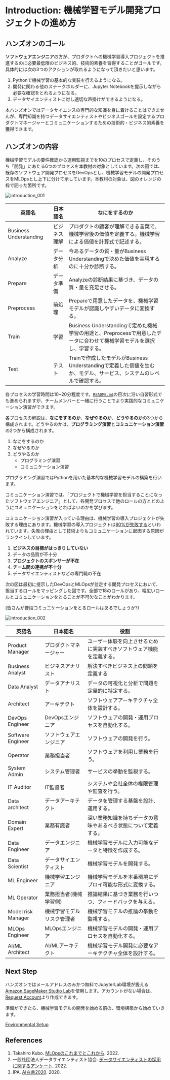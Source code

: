 # Introduction: 機械学習モデル開発プロジェクトの進め方

## ハンズオンのゴール

**ソフトウェアエンジニア**の方が、プロダクトへの機械学習導入プロジェクトを推進するのに必要最低限のビジネス的、技術的素養を習得することがゴールです。具体的には次の3つのアクションが取れるようになって頂きたいと思います。

1. Pythonで機械学習の基本的な実装を行えるようになる。
2. 開発に関わる他のステークホルダーに、Jupyter Notebookを提示しながら必要な確認をとれるようになる。
3. データサイエンティストに対し適切な声掛けができるようになる。

本ハンズオンではデータサイエンスの専門的な知識を身に着けることはできませんが、専門知識を持つデータサイエンティストやビジネスゴールを設定するプロダクトマネージャーとコミュニケーションするための技術的・ビジネス的素養を獲得できます。

## ハンズオンの内容

機械学習モデルの要件確認から運用監視までを10のプロセスで定義し、そのうち「開発」にあたる6つのプロセスを本教材の対象としています。次の図では、既存のソフトウェア開発プロセスをDevOpsとし、機械学習モデルの開発プロセスをMLOpsとし上下に分けて示しています。本教材の対象は、図のオレンジの枠で囲った箇所です。

![introduction_001](./images/introduction_001.PNG)

| 英語名                 | 日本語名     | なにをするのか                             |
|------------------------|--------------|---------------------------------------|
| Business Understanding | ビジネス理解 | プロダクトの顧客が理解できる言葉で、機械学習後の価値を定義する。機械学習による価値を計算式で記述する。 |
| Analyze                | データ分析   | 今あるデータの質・量がBusiness Understandingで決めた価値を実現するのに十分か診断する。                       |
| Prepare                | データ準備   | Analyzeの診断結果に基づき、データの質・量を充足させる。   |
| Preprocess             | 前処理       | Prepareで用意したデータを、機械学習モデルが認識しやすいデータに変換する。 |
| Train                  | 学習         | Business Understandingで定めた機械学習の用途と、Preprocessで用意したデータに合わせて機械学習モデルを選択し、学習する。   |
| Test                   | テスト       | Trainで作成したモデルがBusiness Understandingで定義した価値を生むか、モデル、サービス、システムのレベルで確認する。 |

各プロセスの学習時間は10~20分程度です。[`README.md`](../README.md)の目次に沿い自習形式でも進められますが、チームメンバーと一緒に行うことでより実践的なコミュニケーション演習ができます。

各プロセスの解説は、**なにをするのか**、**なぜやるのか**、**どうやるのか**の3つから構成されます。どうやるのかは、**プログラミング演習**と**コミュニケーション演習**の2つから構成されます。

1. なにをするのか
2. なぜやるのか
3. どうやるのか
   * プログラミング演習
   * コミュニケーション演習

プログラミング演習ではPythonを用いた基本的な機械学習モデルの構築を行います。

コミュニケーション演習では、「プロジェクトで機械学習を担当することになったソフトウェアエンジニア」として、各開発プロセスで他のロールの方とどのようにコミュニケーションをとればよいのかを学びます。

コミュニケーション演習が入っている理由は、機械学習の導入プロジェクトが失敗する理由にあります。機械学習の導入プロジェクトは[80%が失敗する](https://research.aimultiple.com/ai-fail/)といわれています。失敗の理由として技術よりもコミュニケーションに起因する原因がランクインしています。

1. **ビジネスの目標がはっきりしていない**
2. データの品質が不十分
3. **プロジェクトのスポンサーが不在**
4. **チーム間の連携が不十分**
5. データサイエンティストなどの専門職の不在

次の図は最初に提示したDevOpsとMLOpsが並走する開発プロセスにおいて、担当するロールをマッピングした図です。全部で18のロールがあり、幅広いロールとコミュニケーションをとることが不可欠なことがわかります。

(皆さんが普段コミュニケーションをとるロールはあるでしょうか?)

![introduction_002](./images/introduction_002.PNG)

| 英語名             | 日本語名                   | 役割                                                                 |
|--------------------|----------------------------|----------------------------------------------------------------------|
| Product Manager    | プロダクトマネージャー     | ユーザー体験を向上させるために実装すべきソフトウェア機能を定義する。 |
| Business Analyst   | ビジネスアナリスト         | 解決すべきビジネス上の問題を定義する                                 |
| Data Analyst       | データアナリスト           | データの可視化と分析で問題を定量的に特定する。                       |
| Architect          | アーキテクト               | ソフトウェアアーキテクチャ全体を設計する。                           |
| DevOps Engineer    | DevOpsエンジニア           | ソフトウェアの開発・運用プロセスを自動化する。                       |
| Software Engineer  | ソフトウェアエンジニア     | ソフトウェアの開発を行う。                                           |
| Operator           | 業務担当者                 | ソフトウェアを利用し業務を行う。                                     |
| System Admin       | システム管理者             | サービスの挙動を監視する。                                           |
| IT Auditor         | IT監督者                   | システムや会社全体の権限管理や監査を行う。                           |
| Data architect     | データアーキテクト         | データを管理する基盤を設計、運用する。                               |
| Domain Expert      | 業務有識者                 | 深い業務知識を持ちデータの意味やあるべき状態について定義する。       |
| Data Engineer      | データエンジニア           | 機械学習モデルに入力可能なデータと特徴を作成する。                   |
| Data Scientist     | データサイエンティスト     | 機械学習モデルを開発する。                                           |
| ML Engineer        | 機械学習エンジニア         | 機械学習モデルを本番環境にデプロイ可能な形式に変換する。             |
| ML Operator        | 業務担当者(機械学習側)     | 推論結果に基づき業務を行いつつ、フィードバックを与える。             |
| Model risk Manager | 機械学習モデルリスク管理者 | 機械学習モデルの推論の挙動を監視する。                               |
| MLOps Engineer     | MLOpsエンジニア            | 機械学習モデルの開発・運用プロセスを自動化する。                     |
| AI/ML Architect    | AI/MLアーキテクト          | 機械学習モデル開発に必要なアーキテクチャ全体を設計する。  

## Next Step

ハンズオンではメールアドレスのみかつ無料でJupyterLab環境が扱える[Amazon SageMaker Studio Lab](https://studiolab.sagemaker.aws/)を使用します。アカウントがない場合は、[Request Account](https://bit.ly/3OZJEFv)より作成できます。

準備ができたら、機械学習モデルの開発を始める前の、環境構築から始めていきます。

[Environmental Setup](../notebooks/00_environment_setup.ipynb)

## References

1. Takahiro Kubo. [MLOpsのこれまでとこれから](https://speakerdeck.com/icoxfog417/mlopsfalsekoremadetokorekara). 2022.
2. 一般社団法人データサイエンティスト協会. [データサイエンティストの採用に関するアンケート](https://www.datascientist.or.jp/common/docs/corporate_research2021.pdf). 2022.
3. IPA. [AI白書2020](https://www.ipa.go.jp/ikc/publish/ai_hakusyo.html). 2020.
